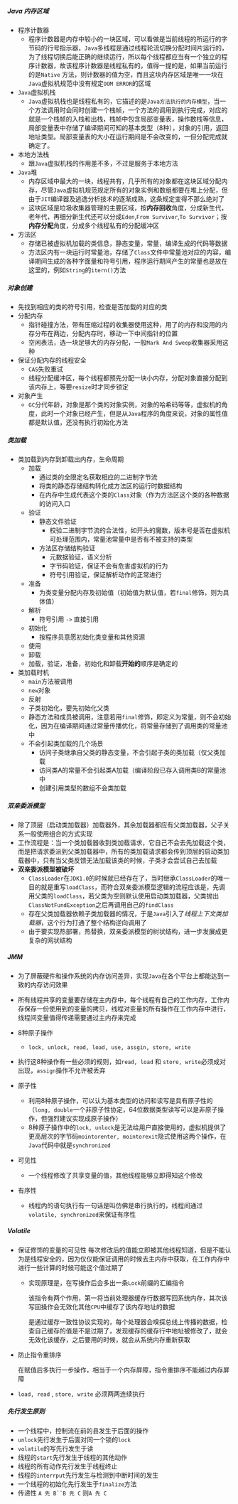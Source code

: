 ##### Java 内存区域

- 程序计数器
  - 程序计数器是内存中较小的一块区域，可以看做是当前线程的所运行的字节码的行号指示器，`Java`多线程是通过线程轮流切换分配时间片运行的，为了线程切换后能正确的继续运行，所以每个线程都应当有一个独立的程序计数器，故该程序计数器是线程私有的，值得一提的是，如果当前运行的是`Native` 方法，则计数器的值为空，而且这块内存区域是唯一一块在`Java`虚拟机规范中没有规定`OOM ERROR`的区域
- `Java`虚拟机栈
  - `Java`虚拟机栈也是线程私有的，它描述的是`Java方法执行的内存模型`，当一个方法调用时会同时创建一个栈帧，一个方法的调用到执行完成，对应的就是一个栈帧的入栈和出栈，栈帧中包含局部变量表，操作数栈等信息，局部变量表中存储了编译期间可知的基本类型（8种），对象的引用，返回地址类型。局部变量表的大小在运行期间是不会改变的，一但分配完成就确定了。
- 本地方法栈
  - 跟`Java`虚拟机栈的作用差不多，不过是服务于本地方法
- `Java`堆
  - 内存区域中最大的一块，线程共有，几乎所有的对象都在这块区域分配内存，尽管`Java`虚拟机规范规定所有的对象实例和数组都要在堆上分配，但由于`JIT`编译器及逃逸分析技术的逐渐成熟，这条规定变得不那么绝对了
  - 这块区域是垃圾收集器管理的主要区域，按**内存回收**角度，分成新生代，老年代，再细分新生代还可以分成`Eden`,`From Survivor`,`To Survivor`；按**内存分配**角度，分成多个线程私有的分配缓冲区
- 方法区
  - 存储已被虚拟机加载的类信息，静态变量，常量，编译生成的代码等数据
  - 方法区内有一块运行时常量池，存储了`Class`文件中常量池对应的内容，编译期间生成的各种字面量和符号引用，程序运行期间产生的常量也是放在这里的，例如`String`的`itern()`方法

##### 对象创建

- 先找到相应的类的符号引用，检查是否加载的对应的类
- 分配内存
  - 指针碰撞方法，带有压缩过程的收集器使用这种，用了的内存和没用的内存分布在两边，分配内存时，移动一下中间指针的位置
  - 空闲表法，选一块足够大的内存分配，一般`Mark And Sweep`收集器采用这种
- 保证分配内存的线程安全
  - `CAS`失败重试
  - 线程分配缓冲区，每个线程都预先分配一块小内存，分配对象直接分配到该内存上，等要`resize`时才同步锁定
- 对象产生
  - `GC`分代年龄，对象是那个类的对象实例，对象的哈希码等等，虚拟机的角度，此时一个对象已经产生，但是从`Java`程序的角度来说，对象的属性值都是默认值，还没有执行初始化方法

##### 类加载

- 类加载到内存到卸载出内存，生命周期
  - 加载
    - 通过类的全限定名获取相应的二进制字节流
    - 将类的静态存储结构转化成方法区的运行时数据结构
    - 在内存中生成代表这个类的`Class`对象（作为方法区这个类的各种数据的访问入口
  - 验证
    - 静态文件验证
      - 校验二进制字节流的合法性，如开头的魔数，版本号是否在虚拟机可处理范围内，常量池常量中是否有不被支持的类型
    - 方法区存储结构验证
      - 元数据验证，语义分析
      - 字节码验证，保证不会有危害虚拟机的行为
      - 符号引用验证，保证解析动作的正常进行
  - 准备
    - 为类变量分配内存及初始值（初始值为默认值，若`final`修饰，则为具体值）
  - 解析
    - 符号引用 `->` 直接引用
  - 初始化 
    - 按程序员意愿初始化类变量和其他资源
  - 使用
  - 卸载 
  - 加载，验证，准备，初始化和卸载**开始的**顺序是确定的
- 类加载时机
  - `main`方法被调用
  - `new`对象
  - 反射
  - 子类初始化，要先初始化父类
  - 静态方法和成员被调用，注意若用`final`修饰，即定义为常量，则不会初始化，因为在编译期间通过常量传播优化，将常量存储到了调用类的常量池中
  - 不会引起类加载的几个场景
    - 访问子类继承自父类的静态变量，不会引起子类的类加载（仅父类加载
    - 访问类A的常量不会引起类A加载（编译阶段已存入调用类B的常量池中
    - 创建引用类型的数组不会类加载

##### 双亲委派模型

- 除了顶层（启动类加载器）加载器外，其余加载器都应有父类加载器，父子关系一般使用组合的方式实现
- 工作流程是：当一个类加载器收到类加载请求，它自己不会去先加载这个类，而是把请求委派到父类加载器中，所有的类加载请求都会传到顶层的启动类加载器中，只有当父类反馈无法加载该类的时候，子类才会尝试自己去加载
- **双亲委派模型被破坏**
  - `ClassLoader`在`JDK1.0`的时候就已经存在了，当时继承`ClassLoader`的唯一目的就是重写`loadClass`，而符合双亲委派模型逻辑的流程应该是，先调用父类的`loadClass`，若父类为空则默认使用启动类加载器，父类抛出`ClassNotFundException`之后再调用自己的`findClass`
  - 存在父类加载器依赖子类加载器的情况，于是`Java`引入了*线程上下文类加载器*，这个行为打通了整个结构逆向调用了
  - 由于要实现热部署，热替换，双亲委派模型的树状结构，进一步发展成更复杂的网状结构

##### JMM

- 为了屏蔽硬件和操作系统的内存访问差异，实现`Java`在各个平台上都能达到一致的内存访问效果
- 所有线程共享的变量要存储在主内存中，每个线程有自己的工作内存，工作内存保存一份使用到的变量的拷贝，线程对变量的所有操作在工作内存中进行，线程间变量值得传递需要通过主内存来完成
- 8种原子操作
  - `lock, unlock, read, load, use, assgin, store, write`

- 执行这8种操作有一些必须的规则，如`read, load` 和 `store, write`必须成对出现，`assign`操作不允许被丢弃
- 原子性
  - 利用8种原子操作，可以认为基本类型的访问和读写是具有原子性的（`long, double`一个非原子性协定，64位数据类型读写可以是非原子操作，但强烈建议实现成原子操作）
  - 8种原子操作中的`lock, unlock`是无法给用户直接使用的，虚拟机提供了更高层次的字节码`mointorenter, mointorexit`隐式使用这两个操作，在`Java`代码中就是`synchronized`
- 可见性
  - 一个线程修改了共享变量的值，其他线程能够立即得知这个修改
- 有序性
  - 线程内的语句执行有一句话是叫仿佛是串行执行的，线程间通过`volatile, synchronized`来保证有序性

##### Volatile

- 保证修饰的变量的可见性
   每次修改后的值能立即被其他线程知道，但是不能认为是线程安全的，因为仅仅能保证调用的时候去主内存中获取，在工作内存中进行一些计算的时候可能这个值过期了

   - 实现原理是，在写操作后会多出一条`Lock`前缀的汇编指令

      该指令有两个作用，第一将当前处理器缓存行数据写回系统内存，其次该写回操作会无效化其他`CPU`中缓存了该内存地址的数据

      是通过缓存一致性协议实现的，每个处理器会嗅探总线上传播的数据，检查自己缓存的值是不是过期了，发现缓存的缓存行中地址被修改了，就会无效化该缓存，之后要用的时候，就会从系统内存重新获取

- 防止指令重排序

  在赋值后多执行一步操作，相当于一个内存屏障，指令重排序不能越过内存屏障

- `load, read` , `store, write` 必须两两连续执行

##### 先行发生原则

- 一个线程中，控制流在前的县发生于后面的操作
- `unlock`先行发生于后面对同一个锁的`lock`
- `volatile`的写先行发生于读
- 线程的`start`先行发生于线程的其他动作
- 线程的所有动作先行发生于线程终止
- 线程的`interrput`先行发生与检测到中断时间的发生
- 一个线程的初始化先行发生于`finalize`方法
- 传递性 `A 先 B``B 先 C`  则`A 先 C`

